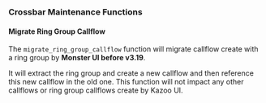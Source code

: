 
### Crossbar Maintenance Functions

#### Migrate Ring Group Callflow

The `migrate_ring_group_callflow` function will migrate callflow create with a ring group by **Monster UI before v3.19**.

It will extract the ring group and create a new callflow and then reference this new callflow in the old one. This function will not impact any other callflows or ring group callflows create by Kazoo UI.
